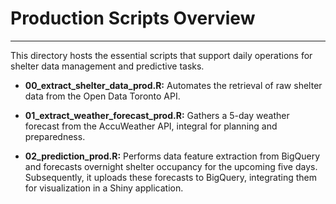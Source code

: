 # Production Scripts Overview

---

This directory hosts the essential scripts that support daily operations for shelter 
data management and predictive tasks.

* **00_extract_shelter_data_prod.R:** Automates the retrieval of raw shelter data from the 
Open Data Toronto API.

* **01_extract_weather_forecast_prod.R:** Gathers a 5-day weather forecast from the AccuWeather API, 
integral for planning and preparedness.

* **02_prediction_prod.R:** Performs data feature extraction from BigQuery and forecasts overnight 
shelter occupancy for the upcoming five days. Subsequently, it uploads these forecasts to 
BigQuery, integrating them for visualization in a Shiny application.
